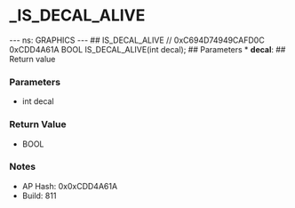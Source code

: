 # _IS_DECAL_ALIVE

--- ns: GRAPHICS --- ## IS_DECAL_ALIVE  // 0xC694D74949CAFD0C 0xCDD4A61A BOOL IS_DECAL_ALIVE(int decal);   ## Parameters * **decal**:  ## Return value

### Parameters
* int decal

### Return Value
* BOOL

### Notes
* AP Hash: 0x0xCDD4A61A
* Build: 811

